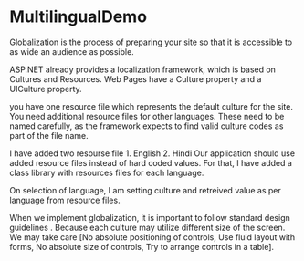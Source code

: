 # MultilingualDemo
Globalization is the process of preparing your site so that it is accessible to as wide an audience as possible.

ASP.NET already provides a localization framework, which is based on Cultures and Resources. Web Pages have a Culture property and a UICulture property. 

you have one resource file which represents the default culture for the site. You need additional resource files for other languages. These need to be named carefully, as the framework expects to find valid culture codes as part of the file name.

I have added two resourse file 1. English 2. Hindi 
Our application should use added resource files instead of hard coded values. For that, I have added a class library with resources files for each language. 

On selection of language, I am setting culture and retreived value as per language from resource files.

When we implement globalization, it is important to follow standard design guidelines . Because each culture may utilize different size of the screen. We may take care [No absolute positioning of controls, Use fluid layout with forms, No absolute size of controls, Try to arrange controls in a table].
